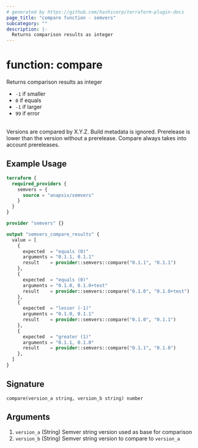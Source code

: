 ```yaml
---
# generated by https://github.com/hashicorp/terraform-plugin-docs
page_title: "compare function - semvers"
subcategory: ""
description: |-
  Returns comparison results as integer
---
```


# function: compare

Returns comparison results as integer
    <ul>
    <li><code>-1</code> if smaller</li>
    <li><code>0</code> if equals</li>
    <li><code>-1</code> if larger</li>
    <li><code>99</code> if error</li>
    </ul>
    <br>Versions are compared by X.Y.Z. Build metadata is ignored. Prerelease is
    lower than the version without a prerelease. Compare always takes into account
    prereleases.

## Example Usage

```terraform
terraform {
  required_providers {
    semvers = {
      source = "anapsix/semvers"
    }
  }
}

provider "semvers" {}

output "semvers_compare_results" {
  value = [
    {
      expected  = "equals (0)"
      arguments = "0.1.1, 0.1.1"
      result    = provider::semvers::compare("0.1.1", "0.1.1")
    },
    {
      expected  = "equals (0)"
      arguments = "0.1.0, 0.1.0+test"
      result    = provider::semvers::compare("0.1.0", "0.1.0+test")
    },
    {
      expected  = "lesser (-1)"
      arguments = "0.1.0, 0.1.1"
      result    = provider::semvers::compare("0.1.0", "0.1.1")
    },
    {
      expected  = "greater (1)"
      arguments = "0.1.1, 0.1.0"
      result    = provider::semvers::compare("0.1.1", "0.1.0")
    },
  ]
}
```

## Signature

<!-- signature generated by tfplugindocs -->
```text
compare(version_a string, version_b string) number
```

## Arguments

<!-- arguments generated by tfplugindocs -->
1. `version_a` (String) Semver string version used as base for comparison
1. `version_b` (String) Semver string version to compare to `version_a`
